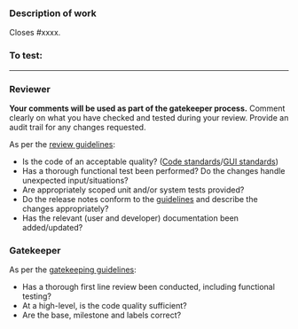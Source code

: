 ### Description of work

<!-- Please provide an outline and reasoning for the work.
If there is no linked issue provide context.
-->

Closes #xxxx. <!-- One line per closed issue. -->

<!-- If issue raised by user. Do not leak email addresses.
**Report to:** [user name]
-->

### To test:

<!-- Include sufficient instructions for someone unfamiliar with the application to test.
Ok to refer back to instructions in the issue.
-->

<!-- REMEMBER:
- Add labels, milestones, etc.
- Ensure the base of this PR is correct (e.g. release-next or main)
- Add release notes in separate file as per ([guidelines](https://developer.mantidproject.org/Standards/ReleaseNotesGuide.html)), or justify their absence:
  *This does not require release notes* because <fill in an explanation of why>
-->



<!--  GATEKEEPER: When squashing, remove the section from HERE...  -->
---

### Reviewer

**Your comments will be used as part of the gatekeeper process.** Comment clearly on what you have checked and tested during your review. Provide an audit trail for any changes requested.

As per the [review guidelines](http://developer.mantidproject.org/ReviewingAPullRequest.html):

- Is the code of an acceptable quality? ([Code standards](http://developer.mantidproject.org/Standards/)/[GUI standards](http://developer.mantidproject.org/Standards/GUIStandards.html))
- Has a thorough functional test been performed? Do the changes handle unexpected input/situations?
- Are appropriately scoped unit and/or system tests provided?
- Do the release notes conform to the [guidelines](https://developer.mantidproject.org/Standards/ReleaseNotesGuide.html) and describe the changes appropriately?
- Has the relevant (user and developer) documentation been added/updated?

### Gatekeeper

As per the [gatekeeping guidelines](https://developer.mantidproject.org/Gatekeeping.html):

- Has a thorough first line review been conducted, including functional testing?
- At a high-level, is the code quality sufficient?
- Are the base, milestone and labels correct?

<!-- GATEKEEPER: ...To HERE  -->
